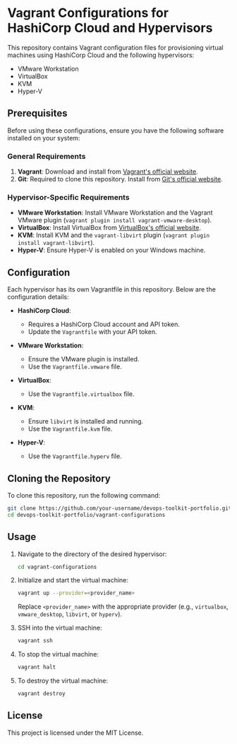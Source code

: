 # Vagrant Configurations for HashiCorp Cloud and Hypervisors

This repository contains Vagrant configuration files for provisioning virtual machines using HashiCorp Cloud and the following hypervisors:  
- VMware Workstation  
- VirtualBox  
- KVM  
- Hyper-V  

## Prerequisites  

Before using these configurations, ensure you have the following software installed on your system:  

### General Requirements  
1. **Vagrant**: Download and install from [Vagrant's official website](https://www.vagrantup.com/).  
2. **Git**: Required to clone this repository. Install from [Git's official website](https://git-scm.com/).  

### Hypervisor-Specific Requirements  
- **VMware Workstation**: Install VMware Workstation and the Vagrant VMware plugin (`vagrant plugin install vagrant-vmware-desktop`).  
- **VirtualBox**: Install VirtualBox from [VirtualBox's official website](https://www.virtualbox.org/).  
- **KVM**: Install KVM and the `vagrant-libvirt` plugin (`vagrant plugin install vagrant-libvirt`).  
- **Hyper-V**: Ensure Hyper-V is enabled on your Windows machine.  

## Configuration  

Each hypervisor has its own Vagrantfile in this repository. Below are the configuration details:  

- **HashiCorp Cloud**:  
    - Requires a HashiCorp Cloud account and API token.  
    - Update the `Vagrantfile` with your API token.  

- **VMware Workstation**:  
    - Ensure the VMware plugin is installed.  
    - Use the `Vagrantfile.vmware` file.  

- **VirtualBox**:  
    - Use the `Vagrantfile.virtualbox` file.  

- **KVM**:  
    - Ensure `libvirt` is installed and running.  
    - Use the `Vagrantfile.kvm` file.  

- **Hyper-V**:  
    - Use the `Vagrantfile.hyperv` file.  

## Cloning the Repository  

To clone this repository, run the following command:  

```bash  
git clone https://github.com/your-username/devops-toolkit-portfolio.git  
cd devops-toolkit-portfolio/vagrant-configurations  
```  

## Usage  

1. Navigate to the directory of the desired hypervisor:  
     ```bash  
     cd vagrant-configurations  
     ```  

2. Initialize and start the virtual machine:  
     ```bash  
     vagrant up --provider=<provider_name>  
     ```  
     Replace `<provider_name>` with the appropriate provider (e.g., `virtualbox`, `vmware_desktop`, `libvirt`, or `hyperv`).  

3. SSH into the virtual machine:  
     ```bash  
     vagrant ssh  
     ```  

4. To stop the virtual machine:  
     ```bash  
     vagrant halt  
     ```  

5. To destroy the virtual machine:  
     ```bash  
     vagrant destroy  
     ```  

## License  

This project is licensed under the MIT License.  
